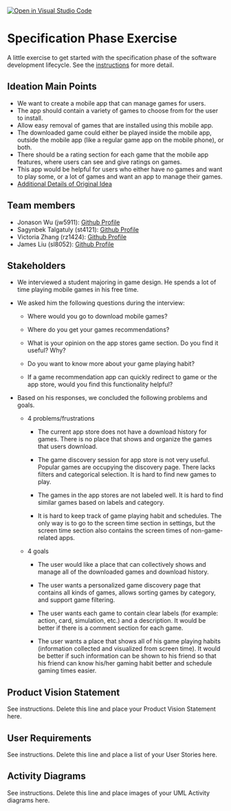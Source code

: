 [![Open in Visual Studio Code](https://classroom.github.com/assets/open-in-vscode-c66648af7eb3fe8bc4f294546bfd86ef473780cde1dea487d3c4ff354943c9ae.svg)](https://classroom.github.com/online_ide?assignment_repo_id=8553912&assignment_repo_type=AssignmentRepo)
# Specification Phase Exercise

A little exercise to get started with the specification phase of the software development lifecycle. See the [instructions](instructions.md) for more detail.

## Ideation Main Points

* We want to create a mobile app that can manage games for users.
* The app should contain a variety of games to choose from for the user to install.
* Allow easy removal of games that are installed using this mobile app.
* The downloaded game could either be played inside the mobile app, outside the mobile app (like a regular game app on the mobile phone), or both.
* There should be a rating section for each game that the mobile app features, where users can see and give ratings on games.
* This app would be helpful for users who either have no games and want to play some, or a lot of games and want an app to manage their games.
* [Additional Details of Original Idea](https://docs.google.com/document/d/1uuLf8-Hde8k2mycQzfeQlwOh2JYok_Nh9vkbHjUwj-4/edit)

## Team members

- Jonason Wu (jw5911): [Github Profile](https://github.com/JonasonWu)
- Sagynbek Talgatuly (st4121): [Github Profile](https://github.com/sagynbek001)
- Victoria Zhang (rz1424): [Github Profile](https://github.com/Ruixi-Zhang)
- James Liu (sl8052): [Github Profile](https://github.com/liushuchen2025)

## Stakeholders

- We interviewed a student majoring in game design. He spends a lot of time playing mobile games in his free time. 
- We asked him the following questions during the interview:
  - Where would you go to download mobile games?

  - Where do you get your games recommendations?

  - What is your opinion on the app stores game section. Do you find it useful? Why?

  - Do you want to know more about your game playing habit? 

  - If a game recommendation app can quickly redirect to game or the app store, would you find this functionality helpful?

- Based on his responses, we concluded the following problems and goals. 
  - 4 problems/frustrations

    - The current app store does not have a download history for games. There is no place that shows and organize the games that users download.
  
    - The game discovery session for app store is not very useful. Popular games are occupying the discovery page. There lacks filters and categorical selection. It is hard to find new games to play.
  
    - The games in the app stores are not labeled well. It is hard to find similar games based on labels and category.

    - It is hard to keep track of game playing habit and schedules. The only way is to go to the screen time section in settings, but the screen time section also contains the screen times of non-game-related apps.

  - 4 goals

    - The user would like a place that can collectively shows and manage all of the downloaded games and download history.
  
    - The user wants a personalized game discovery page that contains all kinds of games, allows sorting games by category, and support game filtering.
  
    - The user wants each game to contain clear labels (for example: action, card, simulation, etc.) and a description. It would be better if there is a comment section for each game.
  
    - The user wants a place that shows all of his game playing habits (information collected and visualized from screen time). It would be better if such information can be shown to his friend so that his friend can know his/her gaming habit better and schedule gaming times easier.

## Product Vision Statement

See instructions. Delete this line and place your Product Vision Statement here.

## User Requirements

See instructions. Delete this line and place a list of your User Stories here.

## Activity Diagrams

See instructions. Delete this line and place images of your UML Activity diagrams here.
